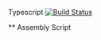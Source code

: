 Typescript [![Build Status](https://cloud.drone.io/api/badges/Cerberus/ts/status.svg?branch=develop)](https://cloud.drone.io/Cerberus/ts)

** Assembly Script
